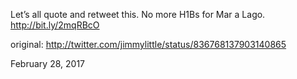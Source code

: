 Let’s all quote and retweet this. No more H1Bs for Mar a Lago. http://bit.ly/2mqRBcO 

original: http://twitter.com/jimmylittle/status/836768137903140865 

February 28, 2017